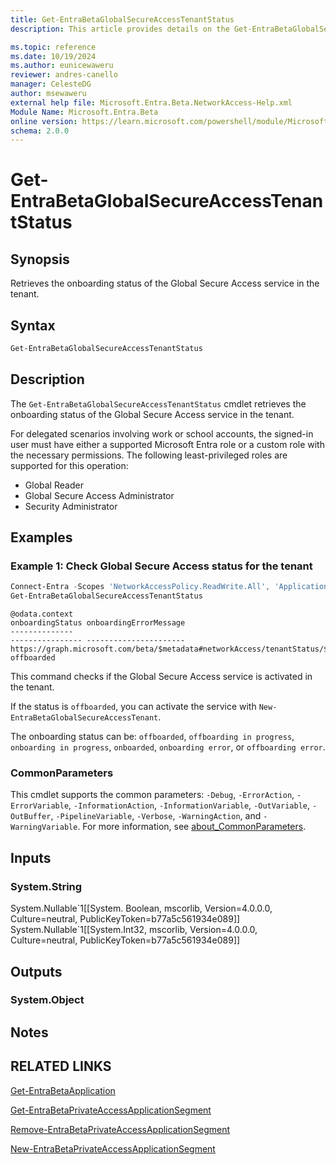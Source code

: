 ```yaml
---
title: Get-EntraBetaGlobalSecureAccessTenantStatus
description: This article provides details on the Get-EntraBetaGlobalSecureAccessTenantStatus command.

ms.topic: reference
ms.date: 10/19/2024
ms.author: eunicewaweru
reviewer: andres-canello
manager: CelesteDG
author: msewaweru
external help file: Microsoft.Entra.Beta.NetworkAccess-Help.xml
Module Name: Microsoft.Entra.Beta
online version: https://learn.microsoft.com/powershell/module/Microsoft.Entra.Beta/Get-EntraBetaGlobalSecureAccessTenantStatus
schema: 2.0.0
---
```


# Get-EntraBetaGlobalSecureAccessTenantStatus

## Synopsis

Retrieves the onboarding status of the Global Secure Access service in the tenant.

## Syntax

```powershell
Get-EntraBetaGlobalSecureAccessTenantStatus
```

## Description

The `Get-EntraBetaGlobalSecureAccessTenantStatus` cmdlet retrieves the onboarding status of the Global Secure Access service in the tenant.

For delegated scenarios involving work or school accounts, the signed-in user must have either a supported Microsoft Entra role or a custom role with the necessary permissions. The following least-privileged roles are supported for this operation:

- Global Reader
- Global Secure Access Administrator
- Security Administrator

## Examples

### Example 1: Check Global Secure Access status for the tenant

```powershell
Connect-Entra -Scopes 'NetworkAccessPolicy.ReadWrite.All', 'Application.ReadWrite.All', 'NetworkAccess.ReadWrite.All'
Get-EntraBetaGlobalSecureAccessTenantStatus
```

```Output
@odata.context                                                                onboardingStatus onboardingErrorMessage
--------------                                                                ---------------- ----------------------
https://graph.microsoft.com/beta/$metadata#networkAccess/tenantStatus/$entity offboarded
```

This command checks if the Global Secure Access service is activated in the tenant.

If the status is `offboarded`, you can activate the service with `New-EntraBetaGlobalSecureAccessTenant`.

The onboarding status can be: `offboarded`, `offboarding in progress`, `onboarding in progress`, `onboarded`, `onboarding error`, or `offboarding error`.

### CommonParameters

This cmdlet supports the common parameters: `-Debug`, `-ErrorAction`, `-ErrorVariable`, `-InformationAction`, `-InformationVariable`, `-OutVariable`, `-OutBuffer`, `-PipelineVariable`, `-Verbose`, `-WarningAction`, and `-WarningVariable`. For more information, see [about_CommonParameters](https://go.microsoft.com/fwlink/?LinkID=113216).

## Inputs

### System.String

System.Nullable\`1\[\[System. Boolean, mscorlib, Version=4.0.0.0, Culture=neutral, PublicKeyToken=b77a5c561934e089\]\] System.Nullable\`1\[\[System.Int32, mscorlib, Version=4.0.0.0, Culture=neutral, PublicKeyToken=b77a5c561934e089\]\]

## Outputs

### System.Object

## Notes

## RELATED LINKS

[Get-EntraBetaApplication](Get-EntraBetaApplication.md)

[Get-EntraBetaPrivateAccessApplicationSegment](Get-EntraBetaPrivateAccessApplicationSegment.md)

[Remove-EntraBetaPrivateAccessApplicationSegment](Remove-EntraBetaPrivateAccessApplicationSegment.md)

[New-EntraBetaPrivateAccessApplicationSegment](New-EntraBetaPrivateAccessApplicationSegment.md)
